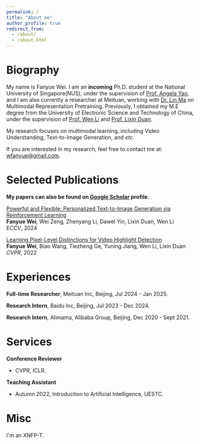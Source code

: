 ```yaml
---
permalink: /
title: "About me"
author_profile: true
redirect_from: 
  - /about/
  - /about.html
---
```


# Biography
My name is Fanyue Wei. I am an **incoming** Ph.D. student at the National University of Singapore(NUS), under the supervision of [Prof. Angela Yao](https://www.comp.nus.edu.sg/~ayao/), and I am also currently a researcher at Meituan, working with [Dr. Lin Ma](https://forestlinma.com/) on Multimodal Representation Pretraining. Previously, I obtained my M.E degree from the University of Electronic Science and Technology of China, under the supervision of [Prof. Wen Li](https://wenli-vision.github.io/) and [Prof. Lixin Duan](https://scholar.google.com/citations?user=inRIcS0AAAAJ&hl=en).

My research focuses on multimodal learning, including Video Understanding, Text-to-Image Generation, and *etc*.

If you are interested in my research, feel free to contact me at: wfanyue@gmail.com.

# Selected Publications

**My papers can also be found on [Google Scholar](https://scholar.google.com/citations?user=D3yhzwYAAAAJ) profile.**

[Powerful and Flexible: Personalized Text-to-Image Generation via Reinforcement Learning](https://arxiv.org/abs/2407.06642v2)  
**Fanyue Wei**, Wei Zeng, Zhenyang Li, Dawei Yin, Lixin Duan, Wen Li   
*ECCV*, 2024

[Learning Pixel-Level Distinctions for Video Highlight Detection](https://openaccess.thecvf.com/content/CVPR2022/papers/Wei_Learning_Pixel-Level_Distinctions_for_Video_Highlight_Detection_CVPR_2022_paper.pdf)  
**Fanyue Wei**, Biao Wang, Tiezheng Ge, Yuning Jiang, Wen Li, Lixin Duan   
*CVPR*, 2022 

# Experiences

<strong>Full-time Researcher</strong>, Meituan Inc, Beijing, Jul 2024 - Jan 2025.

<strong>Research Intern</strong>, Baidu Inc, Beijing, Jul 2023 - Dec 2024.

<strong>Research Intern</strong>, Alimama, Alibaba Group, Beijing, Dec 2020 - Sept 2021.

# Services
**Conference Reviewer** 
- CVPR, ICLR.

**Teaching Assistant** 
- Autumn 2022, Introduction to Artificial Intelligence, UESTC.

# Misc
I'm an XNFP-T.
